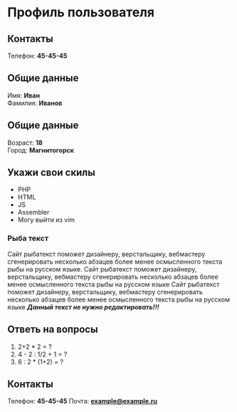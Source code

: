 # Профиль пользователя
## Контакты
Телефон: **45-45-45**
## Общие данные
Имя: **Иван**    
Фамилия: **Иванов**
## Общие данные
Возраст: **18**      
Город: **Магнитогорск**       
## Укажи свои скилы
- PHP    
- HTML    
- JS    
- Assembler    
- Могу выйти из vim    
### Рыба текст
Сайт рыбатекст поможет дизайнеру, верстальщику, вебмастеру сгенерировать несколько абзацев более менее осмысленного текста рыбы на русском языке.
Сайт рыбатекст поможет дизайнеру, верстальщику, вебмастеру сгенерировать несколько абзацев более менее осмысленного текста рыбы на русском языке
Сайт рыбатекст поможет дизайнеру, верстальщику, вебмастеру сгенерировать несколько абзацев более менее осмысленного текста рыбы на русском языке
***Данный текст не нужно редактировать!!!***
## Ответь на вопросы
1. 2+2 * 2 = ?
2. 4 - 2 : 1/2 + 1 = ?
3. 6 : 2 * (1+2) = ?
## Контакты
Телефон: **45-45-45**
Почта: **example@example.ru**

